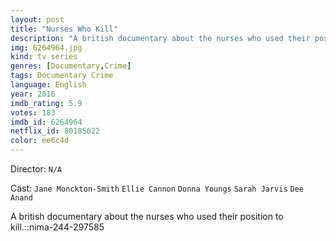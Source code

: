 ```yaml
---
layout: post
title: "Nurses Who Kill"
description: "A british documentary about the nurses who used their position to kill.::nima-244-297585.."
img: 6264964.jpg
kind: tv series
genres: [Documentary,Crime]
tags: Documentary Crime 
language: English
year: 2016
imdb_rating: 5.9
votes: 183
imdb_id: 6264964
netflix_id: 80185622
color: ee6c4d
---
```

Director: `N/A`  

Cast: `Jane Monckton-Smith` `Ellie Cannon` `Donna Youngs` `Sarah Jarvis` `Dee Anand` 

A british documentary about the nurses who used their position to kill.::nima-244-297585
